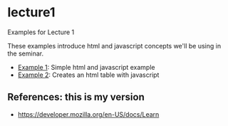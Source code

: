 # lecture1

Examples for Lecture 1

These examples introduce html and javascript concepts we'll be using in the seminar.

- [Example 1](example1): Simple html and javascript example
- [Example 2](example2): Creates an html table with javascript

## References: this is my version

- https://developer.mozilla.org/en-US/docs/Learn
